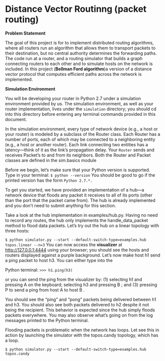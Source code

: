 # Distance Vector Routinng (packet routing)

**Problem Statement**

The goal of this project is for to implement distributed routing algorithms, where all routers run an algorithm that allows
them to transport packets to their destination, but no central authority determines the forwarding paths. The code run at a 
router, and a routing simulator that builds a graph connecting routers to each other and to simulate hosts on the network is included. In this project (**Bellman Ford algorithm**)a version of a distance vector protocol that computes efficient paths across the network is implemented.

**Simulation Environment**

You will be developing your router in Python 2.7 under a simulation environment provided by us. The simulation environment, as well as your router implementation, lives under the  `simulation` directory; you should cd into this directory before entering any terminal commands provided in this document.

In the simulation environment, every type of network device (e.g., a host or your router) is modeled by a subclass of the Router class. Each Router has a number of ports, each of which may be connected to a neighboring entity (e.g., a host or another router). 
Each link connecting two entities has a latency—think of it as the link’s propagation delay. Your `Router` sends and receives Packet’s to and from its neighbors. Both the Router and Packet classes are defined in the sim.basics module

Before we begin, let’s make sure that your Python version is supported. 
Type in your terminal:
`$ python --version`
You should be good to go if the printed version has the form `Python 2.7.*.`

To get you started, we have provided an implementation of a hub—a network device that floods any packet it receives to all of its ports (other than the port that the packet came from). The hub is already implemented and you don’t need to submit anything for this section.

Take a look at the hub implementation in examples/hub.py. Having no need to record any routes, the hub only implements the handle_data_packet method to flood data packets.
Let’s try out the hub on a linear topology with three hosts:

`$ python simulator.py --start --default-switch-type=examples.hub topos.linear --n=3`
You can now access the **visualizer** at http://127.0.0.1:4444 using your browser; you should see the hosts and routers displayed against a purple background. Let’s now make host h1 send a ping packet to host h3. You can either type into the 

Python terminal:
`>>> h1.ping(h3)`

or you can send the ping from the visualizer by: (1) selecting h1 and pressing A on the keyboard; 
selecting h3 and pressing B ; and (3) pressing P to send a ping from host A to host B .

You should see the “ping” and “pong” packets being delivered between h1 and h3. You should also see both packets delivered to h2 despite it not being the recipient. This behavior is expected since the hub simply floods packets everywhere. You may also observe what’s going on from the log messages printed to the Python terminal.

Flooding packets is problematic when the network has loops. Let see this in action by launching the simulator with the topos.candy topology, which has a loop.

``$ python simulator.py --start --default-switch-type=examples.hub topos.candy``
